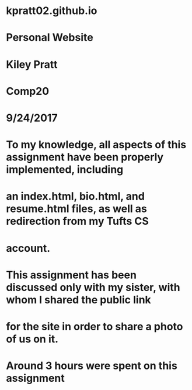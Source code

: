 # kpratt02.github.io
# Personal Website
# Kiley Pratt
# Comp20
# 9/24/2017
# 
# To my knowledge, all aspects of this assignment have been properly implemented, including 
# an index.html, bio.html, and resume.html files, as well as redirection from my Tufts CS 
# account.
#
# This assignment has been discussed only with my sister, with whom I shared the public link
# for the site in order to share a photo of us on it.
# 
# Around 3 hours were spent on this assignment